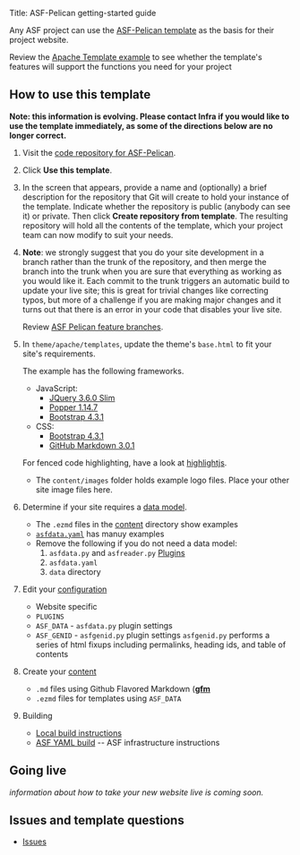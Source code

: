 Title: ASF-Pelican getting-started guide

Any ASF project can use the [ASF-Pelican template](asf-pelican.html) as the basis for their project website. 

Review the [Apache Template example](https://template.staged.apache.org/) to see whether the template's features will support the functions you need for your project


## How to use this template

**Note: this information is evolving. Please contact Infra if you would like to use the template immediately, as some of the directions below are no longer correct.**

1. Visit the <a href="https://github.com/apache/template-site" target="_blank">code repository for ASF-Pelican</a>.

2. Click **Use this template**.

3. In the screen that appears, provide a name and (optionally) a brief description for the repository that Git will create to hold your instance of the template. Indicate whether the repository is public (anybody can see it) or private. Then click **Create repository from template**. The resulting repository will hold all the contents of the template, which your project team can now modify to suit your needs.

4. **Note**: we strongly suggest that you do your site development in a branch rather than the trunk of the repository, and then merge the branch into the trunk when you are sure that everything as working as you would like it. Each commit to the trunk triggers an automatic build to update your live site; this is great for trivial changes like correcting typos, but more of a challenge if you are making major changes and it turns out that there is an error in your code that disables your live site. 

   Review [ASF Pelican feature branches](asf-pelican-branches.html).

5. In `theme/apache/templates`, update the theme's `base.html` to fit your site's requirements.

   The example has the following frameworks.

     - JavaScript:
       - [JQuery 3.6.0 Slim](https://code.jquery.com/jquery-3.6.0.slim.js)
       - [Popper 1.14.7](https://cdnjs.cloudflare.com/ajax/libs/popper.js/1.14.7/umd/popper.js)
       - [Bootstrap 4.3.1](https://stackpath.bootstrapcdn.com/bootstrap/4.3.1/js/bootstrap.js)
     - CSS:
       - [Bootstrap 4.3.1](https://stackpath.bootstrapcdn.com/bootstrap/4.3.1/css/bootstrap.css)
       - [GitHub Markdown 3.0.1](https://cdnjs.cloudflare.com/ajax/libs/github-markdown-css/3.0.1/github-markdown.css)

     For fenced code highlighting, have a look at [highlightjs](https://highlightjs.org).

   - The `content/images` folder holds example logo files. Place your other site image files here.

6. Determine if your site requires a [data model](https://infra.apache.org/asf-pelican-data.html).

   - The `.ezmd` files in the [content](content) directory show examples
   - [`asfdata.yaml`](asfdata.yaml) has manuy examples
   - Remove the following if you do not need a data model:
     1. `asfdata.py` and `asfreader.py` [Plugins](/theme/plugins)
     2. `asfdata.yaml`
     3. `data` directory

7. Edit your [configuration](pelicanconf.py)

   - Website specific
   - `PLUGINS`
   - `ASF_DATA` - `asfdata.py` plugin settings
   - `ASF_GENID` - `asfgenid.py` plugin settings
     `asfgenid.py` performs a series of html fixups including permalinks, heading ids, and table of contents

8. Create your [content](content)

   - `.md` files using Github Flavored Markdown ([**gfm**](https://infra.apache.org/gfm.html)
   - `.ezmd` files for templates using `ASF_DATA`

9. Building

   - [Local build instructions](https://infra.apache.org/asf-pelican-local.html)
   - [ASF YAML build](.asf.yaml) -- ASF infrastructure instructions

## Going live

_information about how to take your new website live is coming soon._

## Issues and template questions

   - [Issues](https://github.com/apache/template-site/issues)
